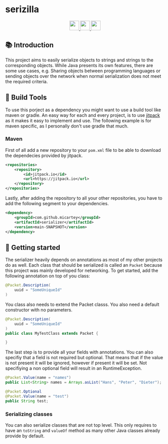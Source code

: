 # serizilla

<div align="center">
  <a href="https://www.oracle.com/java/">
    <img
      src="https://img.shields.io/badge/Written%20in-java-%23EF4041?style=for-the-badge"
      height="30"
    />
  </a>
  <a href="https://jitpack.io/#micartey/serizilla/master-SNAPSHOT">
    <img
      src="https://img.shields.io/badge/jitpack-master-%2321f21?style=for-the-badge"
      height="30"
    />
  </a>
  <a href="https://micartey.github.io/serizilla/docs" target="_blank">
    <img
      src="https://img.shields.io/badge/javadoc-reference-5272B4.svg?style=for-the-badge"
      height="30"
    />
  </a>
</div>

## 📚 Introduction

This project aims to easily serialize objects to strings and strings to the corresponding objects. While Java presents its own features, there are some use cases, e.g. Sharing objects between programming languages ​​or sending objects over the network when normal serialization does not meet the required criteria.

## 🔗 Build Tools

To use this porject as a dependency you might want to use a build tool like maven or gradle. An easy way for each and every project, is to use [jitpack](https://jitpack.io/#micartey/serializer/main-SNAPSHOT) as it makes it easy to implement and use. The following example is for maven specific, as I personally don't use gradle that much.

### Maven

First of all add a new repository to your `pom.xml` file to be able to download the dependecies provided by jitpack.

```xml
<repositories>
    <repository>
        <id>jitpack.io</id>
        <url>https://jitpack.io</url>
    </repository>
</repositories>
```

Lastly, after adding the repository to all your other repositories, you have to add the following segment to your dependencies.

```xml
<dependency>
    <groupId>com.github.micartey</groupId>
    <artifactId>serializer</artifactId>
    <version>main-SNAPSHOT</version>
</dependency>
```

## 🎈 Getting started

The serializer heavily depends on annotations as most of my other projects do as well. Each class that should be serialized is called an `Packet` because this project was mainly developed for networking. To get started, add the following annotation on top of you class:

```java
@Packet.Description(
    uuid = "SomeUniqueId"
)
```

You class also needs to extend the Packet classs. You also need a default constructor with no parameters.

```java
@Packet.Description(
    uuid = "SomeUniqueId"
)
public class MyTestClass extends Packet {

}
```

The last step is to provide all your fields with annotations. You can also specifiy that a field is not required but optional. That means that if the value is not present it will be ignored, however if present it will be set. Not specifiying a non optional field will result in an RuntimeException.

```java
@Packet.Value(name = "names")
public List<String> names = Arrays.asList("Hans", "Peter", "Dieter");

@Packet.Optional
@Packet.Value(name = "test")
public String test;
```

### Serializing classes

You can also serialize classes that are not top level. This only requires to have an `toString` and `valueOf` method as many other Java classes already provide by default.
